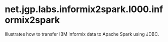 # net.jgp.labs.informix2spark.l000.informix2spark
Illustrates how to transfer IBM Informix data to Apache Spark using JDBC.
